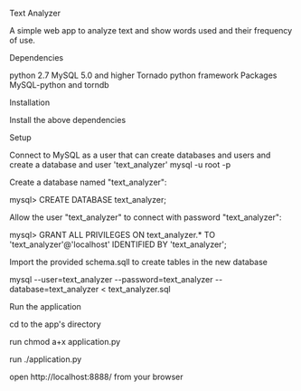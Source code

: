 Text Analyzer

A simple web app to analyze text and show words used and their frequency of use.


Dependencies

python 2.7
MySQL 5.0 and higher
Tornado python framework
Packages MySQL-python and torndb


Installation

Install the above dependencies


Setup

Connect to MySQL as a user that can create databases and users and create a database and user 'text_analyzer'
mysql -u root -p

Create a database named "text_analyzer":

   mysql> CREATE DATABASE text_analyzer;

Allow the user "text_analyzer" to connect with password "text_analyzer":

 mysql> GRANT ALL PRIVILEGES ON text_analyzer.* TO 'text_analyzer'@'localhost' IDENTIFIED BY 'text_analyzer';

Import the provided schema.sqll to create tables in the new database

 mysql --user=text_analyzer --password=text_analyzer --database=text_analyzer < text_analyzer.sql


Run the application

cd to the app's directory

run chmod a+x application.py

run ./application.py

open http://localhost:8888/ from your browser

